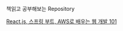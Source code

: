 책읽고 공부해보는 Repository

[React.js, 스프링 부트, AWS로 배우는 웹 개발 101](http://www.acornpub.co.kr/book/reactjs-springboot)
